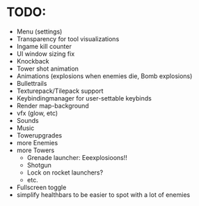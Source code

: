 # TODO:

- Menu (settings)
- Transparency for tool visualizations
- Ingame kill counter
- UI window sizing fix
- Knockback
- Tower shot animation
- Animations (explosions when enemies die, Bomb explosions)
- Bullettrails
- Texturepack/Tilepack support
- Keybindingmanager for user-settable keybinds
- Render map-background
- vfx (glow, etc)
- Sounds
- Music
- Towerupgrades
- more Enemies
- more Towers
  - Grenade launcher: Eeexplosioons!!
  - Shotgun
  - Lock on rocket launchers?
  - etc.
- Fullscreen toggle
- simplify healthbars to be easier to spot with a lot of enemies
